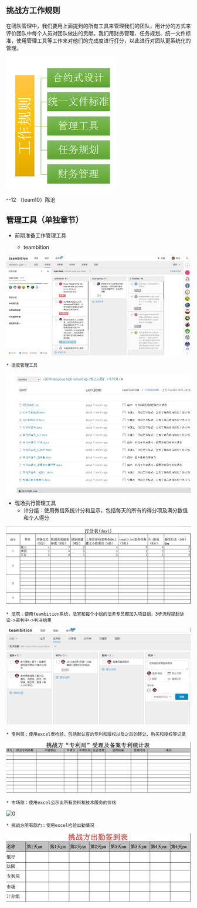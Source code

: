 ## 挑战方工作规则

在团队管理中，我们要用上面提到的所有工具来管理我们的团队，用计分的方式来评价团队中每个人员对团队做出的贡献。我们用财务管理、任务规划、统一文件标准，使用管理工具等工作来对他们的完成度进行打分，以此进行对团队更系统化的管理。

![0](../assets/challenger_preparation/challenger_work_rule/00.jpg)

--12 （team10）陈沧

## 管理工具（单独章节）

* 前期准备工作管理工具

    * teambition

![0](../assets/challenger_preparation/challenger_work_rule/team10_chencang_tb.jpg)

    * 进度管理工具

![0](../assets/challenger_preparation/challenger_work_rule/team10_chencang_jd.jpg)


* 现场执行管理工具
    * 计分组：使用微信系统计分和显示，包括每天的所有的得分项及满分数值和个人得分

![0](../assets/challenger_preparation/challenge_team_preparation_work/04.jpg)

    * 法院：使用teambition系统，法官和每个小组的法务专员都加入项目组，3步流程提起诉讼->审判中->判决结果

![0](../assets/challenger_preparation/challenger_work_rule/team10_chencang_fy.jpg)

    * 专利局：使用excel表检验，包括默认有的专利和版权以及之后的转让、购买和授权等记录

![0](../assets/challenger_preparation/challenge_team_preparation_work/06.jpg)

    * 市场部：使用excel公示出所有资料和技术服务的价格

![0](../assets/challenger_preparation/challenge_team_preparation_work/team10_chencang_market.jpg)

    * 挑战方所有部门：使用excel检验出勤情况

![0](../assets/challenger_preparation/challenge_team_preparation_work/07.jpg)
